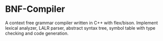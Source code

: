 # BNF-Compiler
A context free grammar compiler written in C++ with flex/bison. Implement lexical analyzer, LALR parser, abstract syntax tree, symbol table with type checking and code generation. 

